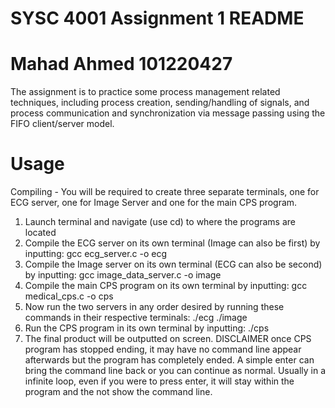 # SYSC 4001 Assignment 1 README

# Mahad Ahmed 101220427

The assignment is to practice some process management related techniques, including process creation, sending/handling of signals, and process communication and synchronization via message passing using the FIFO client/server model.

# Usage
Compiling - You will be required to create three separate terminals, one for ECG server, one for Image Server and one for the main CPS program.
1. Launch terminal and navigate (use cd) to where the programs are located
2. Compile the ECG server on its own terminal (Image can also be first) by inputting:
gcc ecg_server.c -o ecg
3. Compile the Image server on its own terminal (ECG can also be second) by inputting:
gcc image_data_server.c -o image
4. Compile the main CPS program on its own terminal by inputting:
gcc medical_cps.c -o cps
5. Now run the two servers in any order desired by running these commands in their respective terminals:
./ecg
./image
6. Run the CPS program in its own terminal by inputting:
./cps
7. The final product will be outputted on screen. DISCLAIMER once CPS program has stopped ending, it may have no command line appear afterwards but the program has completely ended. A simple enter can bring the command line back or you can continue as normal. Usually in a infinite loop, even if you were to press enter, it will stay within the program and the not show the command line.
